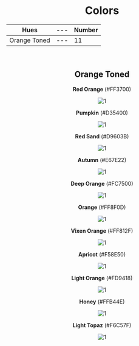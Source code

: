 <div align=center>

# Colors

Hues | --- | Number
--- | --- | ---
Orange Toned | --- | 11

<br>

## Orange Toned

**Red Orange** (#FF3700)

![1](https://fakeimg.pl/130x130/FF3700/?text=%20)

**Pumpkin** (#D35400)

![1](https://fakeimg.pl/130x130/D35400/?text=%20)

**Red Sand** (#D9603B)

![1](https://fakeimg.pl/130x130/D9603B/?text=%20) 

**Autumn** (#E67E22) 

![1](https://fakeimg.pl/130x130/E67E22/?text=%20)

**Deep Orange** (#FC7500)

![1](https://fakeimg.pl/130x130/FC7500/?text=%20)

**Orange** (#FF8F0D)  

![1](https://fakeimg.pl/130x130/FF8F0D/?text=%20) 

**Vixen Orange** (#FF812F)

![1](https://fakeimg.pl/130x130/FF812F/?text=%20)

**Apricot** (#F58E50)

![1](https://fakeimg.pl/130x130/F58E50/?text=%20)

**Light Orange** (#FD9418)

![1](https://fakeimg.pl/130x130/FD9418/?text=%20)

**Honey** (#FFB44E) 

![1](https://fakeimg.pl/130x130/FFB44E/?text=%20) 

**Light Topaz** (#F6C57F)

![1](https://fakeimg.pl/130x130/F6C57F/?text=%20)

</div>
